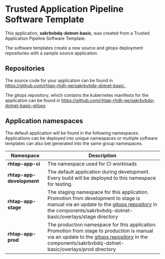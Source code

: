 # Trusted Application Pipeline Software Template

This application, **sakrbvbdq-dotnet-basic**, was created from a Trusted Application Pipeline Software Template.

The software templates create a new source and gitops deployment repositories with a sample source application. 

## Repositories

The source code for your application can be found in [https://github.com/rhtap-rhdh-qe/sakrbvbdq-dotnet-basic ](https://github.com/rhtap-rhdh-qe/sakrbvbdq-dotnet-basic ).
 
The gitops repository, which contains the kubernetes manifests for the application can be found in 
[https://github.com/rhtap-rhdh-qe/sakrbvbdq-dotnet-basic-gitops ](https://github.com/rhtap-rhdh-qe/sakrbvbdq-dotnet-basic-gitops ) 

## Application namespaces 

The default application will be found in the following namespaces. Applications can be deployed into unique namespaces or multiple software templates can also bet generated into the same group namespaces.  

|  Namespace   |  Description   |  
| -------- | -------- |
| **rhtap-app-ci** | The namespace used for CI workloads |
| **rhtap-app-development** | The default application during development. Every build will be deployed to this namespace for testing. |
| **rhtap-app-stage** | The staging namespace for this application. Promotion from development to stage is manual via an update to the [gitops repository](https://github.com/rhtap-rhdh-qe/sakrbvbdq-dotnet-basic-gitops ) in the components/sakrbvbdq-dotnet-basic/overlays/stage directory |
| **rhtap-app-prod** | The production namespace for this application. Promotion from stage to production is manual via an update to the [gitops repository](https://github.com/rhtap-rhdh-qe/sakrbvbdq-dotnet-basic-gitops ) in the components/sakrbvbdq-dotnet-basic/overlays/prod directory |